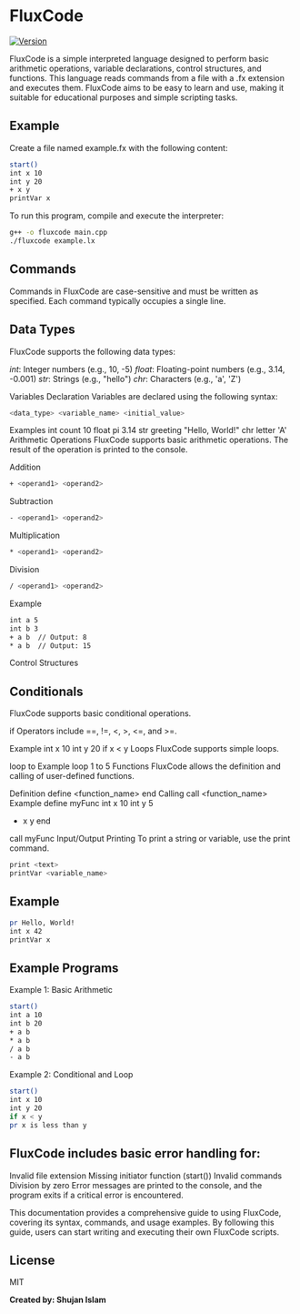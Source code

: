# FluxCode
[![Version](https://img.shields.io/badge/Version-v0.0.1-darkorange?style=flat)]()

FluxCode is a simple interpreted language designed to perform basic arithmetic operations, variable declarations, control structures, and functions. This language reads commands from a file with a .fx extension and executes them. FluxCode aims to be easy to learn and use, making it suitable for educational purposes and simple scripting tasks.

## Example

Create a file named example.fx with the following content:

```sh
start()
int x 10
int y 20
+ x y
printVar x
```

To run this program, compile and execute the interpreter:

```sh
g++ -o fluxcode main.cpp
./fluxcode example.lx
```

## Commands

Commands in FluxCode are case-sensitive and must be written as specified. Each command typically occupies a single line.

## Data Types
FluxCode supports the following data types:

_int_: Integer numbers (e.g., 10, -5)
_float_: Floating-point numbers (e.g., 3.14, -0.001)
_str_: Strings (e.g., "hello")
_chr_: Characters (e.g., 'a', 'Z')

Variables
Declaration
Variables are declared using the following syntax:

```sh
<data_type> <variable_name> <initial_value>
```
Examples
int count 10
float pi 3.14
str greeting "Hello, World!"
chr letter 'A'
Arithmetic Operations
FluxCode supports basic arithmetic operations. The result of the operation is printed to the console.

Addition
```sh
+ <operand1> <operand2>
```
Subtraction
```sh
- <operand1> <operand2>
```
Multiplication
```sh
* <operand1> <operand2>
```
Division
```sh
/ <operand1> <operand2>
```
Example
```sh
int a 5
int b 3
+ a b  // Output: 8
* a b  // Output: 15
```
Control Structures

## Conditionals
FluxCode supports basic conditional operations.

if <operand1> <operator> <operand2>
Operators include ==, !=, <, >, <=, and >=.

Example
int x 10
int y 20
if x < y
Loops
FluxCode supports simple loops.

loop <start> to <end>
Example
loop 1 to 5
Functions
FluxCode allows the definition and calling of user-defined functions.

Definition
define <function_name>
<commands>
end
Calling
call <function_name>
Example
define myFunc
int x 10
int y 5
+ x y
end

call myFunc
Input/Output
Printing
To print a string or variable, use the print command.

```sh
print <text>
printVar <variable_name>
```

## Example
```sh
pr Hello, World!
int x 42
printVar x
```

## Example Programs

Example 1: Basic Arithmetic
```sh
start()
int a 10
int b 20
+ a b
* a b
/ a b
- a b
```
Example 2: Conditional and Loop
```sh
start()
int x 10
int y 20
if x < y
pr x is less than y
```

## FluxCode includes basic error handling for:

Invalid file extension
Missing initiator function (start())
Invalid commands
Division by zero
Error messages are printed to the console, and the program exits if a critical error is encountered.

This documentation provides a comprehensive guide to using FluxCode, covering its syntax, commands, and usage examples. By following this guide, users can start writing and executing their own FluxCode scripts.

## License

MIT

**Created by: Shujan Islam**